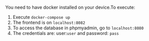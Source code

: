 You need to have docker installed on your device.To execute:

1. Execute `docker-compose up`
2. The frontend is on `localhost:8082`
3. To access the database in phpmyadmin, go to `localhost:8080`
4. The credentials are: user:`user` and password: `pass`